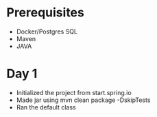 # Prerequisites

* Docker/Postgres SQL
* Maven
* JAVA


# Day 1

* Initialized the project from start.spring.io
* Made jar using mvn clean package -DskipTests
* Ran the default class


